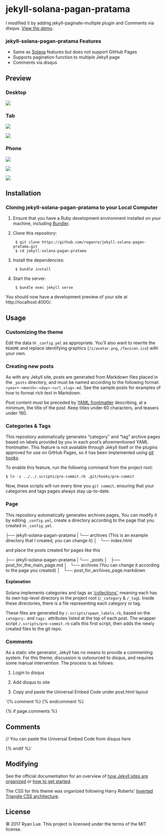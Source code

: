 jekyll-solana-pagan-pratama
===============================================

I modified it by adding jekyll-paginate-multiple plugin and Comments via disqus. [View the demo][demo_A].

### jekyll-solana-pagan-pratama Features

* Same as [Solana][rlue] features but does not support GitHub Pages
* Supports pagination function to multiple Jekyll page
* Comments via disqus

Preview
------------

### Desktop

![](https://live.staticflickr.com/65535/50564997218_a500888275_o_d.png)

### Tab

![](https://live.staticflickr.com/65535/50565882412_234c2d2f26_o_d.png)

![](https://live.staticflickr.com/65535/50565882312_2459593e3e_o_d.png)

### Phone

![](https://live.staticflickr.com/65535/50565744196_81a8d4ba6b_o_d.png)

![](https://live.staticflickr.com/65535/50564997113_ea9823433f_o_d.png)

![](https://live.staticflickr.com/65535/48981450192_e20e9268fb_o_d.jpg)

Installation
------------

### Cloning jekyll-solana-pagan-pratama to your Local Computer

1. Ensure that you have a Ruby development environment installed on your machine, including [Bundler][bun].

2. Clone this repository:

        $ git clone https://github.com/roganro/jekyll-solana-pagan-pratama.git
        $ cd jekyll-solana-pagan-pratama

3. Install the dependencies:

        $ bundle install

4. Start the server: 

        $ bundle exec jekyll serve

You should now have a development preview of your site at http://localhost:4000/.

Usage
-----

### Customizing the theme

Edit the data in `_config.yml` as appropriate. You’ll also want to rewrite the `README` and replace identifying graphics (`/i/avatar.png`, `/favicon.ico`) with your own.

### Creating new posts

As with any Jekyll site, posts are generated from Markdown files placed in the `_posts` directory, and must be named according to the following format: `<year>-<month>-<day>-<url_slug>.md`. See the sample posts for examples of how to format rich text in Markdown.

Post content must be preceded by [YAML frontmatter][doc-fm] describing, at a minimum, the title of the post. Keep titles under 60 characters, and teasers under 160.

### Categories & Tags

This repository automatically generates “category” and “tag” archive pages based on labels provided by you in each post’s aforementioned YAML frontmatter. This feature is not available through Jekyll itself or the plugins approved for use on GitHub Pages, so it has been implemented using [git hooks][ghk].

To enable this feature, run the following command from the project root:

```
$ ln -s ../../.scripts/pre-commit.rb .git/hooks/pre-commit
```

Now, these scripts will run every time you `git commit`, ensuring that your categories and tags pages always stay up-to-date.

### Page

This repository automatically generates archives pages, You can modify it by editing `_config.yml`, create a directory according to the page that you created in `_config.yml`

├── jekyll-solana-pagan-pratama
|   └── archives (This is an example directory that I created, you can change it)
│       └── index.html

and place the posts created for pages like this

├── jekyll-solana-pagan-pratama
|   └── _posts
│       ├── post_for_the_main_page.md
│       └── archives (You can change it according to the page you created)
│           └── post_for_archives_page.markdown

#### Explanation

Solana implements categories and tags as [‘collections’][doc-col], meaning each has its own top-level directory in the project root (`/_category` & `/_tag`). Inside these directories, there is a file representing each category or tag.

These files are generated by `/.scripts/spawn_labels.rb`, based on the `category:` and `tags:` attributes listed at the top of each post. The wrapper script `/.scripts/pre-commit.rb` calls this first script, then adds the newly created files to the git repo.

### Comments

As a static site generator, Jekyll has no means to provide a commenting system. For this theme, discussion is outsourced to disqus, and requires some manual intervention. The process is as follows:

1. Login to disqus

2. Add disqus to site

3. Copy and paste the Universal Embed Code under post.html layout

`{% comment %}
{% endcomment %}

{% if page.comments %}
<section class="comments">
<h2>Comments</h2>
<div id="disqus_thread"></div>

// You can paste the Universal Embed Code from disqus here

</section>         
{% endif %}`

Modifying
---------

See the official documentation for an overview of [how Jekyll sites are organized][doc-dirs] or [how to get started][doc-qs].

The CSS for this theme was organized following Harry Roberts’ [Inverted Triangle CSS architecture][itcss].

License
-------

© 2017 Ryan Lue. This project is licensed under the terms of the MIT license.

[jk]: http://jekyllrb.com/
[rlue]: https://github.com/rlue/jekyll-solana
[new]: https://github.com/new
[bun]: https://github.com/bundler/bundler#installation-and-usage
[doc-fm]: https://jekyllrb.com/docs/frontmatter/
[ghk]: http://githooks.com/
[doc-col]: https://jekyllrb.com/docs/collections/
[doc-dirs]: https://jekyllrb.com/docs/structure/
[doc-qs]: https://jekyllrb.com/docs/quickstart/
[itcss]: https://www.xfive.co/blog/itcss-scalable-maintainable-css-architecture/
[demo_A]: https://developer.rfproduction.com/
